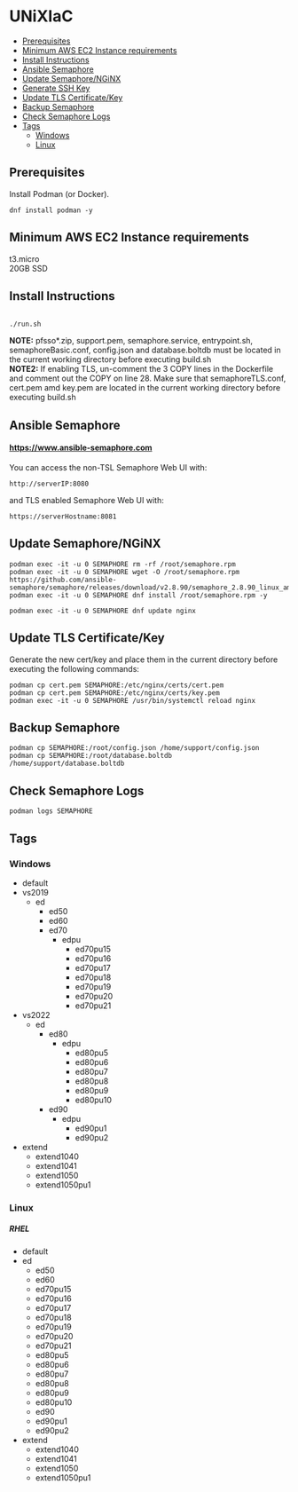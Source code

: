 # UNiXIaC
- [Prerequisites](#prerequisites)
- [Minimum AWS EC2 Instance requirements](#minimum-aws-ec2-instance-requirements)
- [Install Instructions](#install-instructions)
- [Ansible Semaphore](#ansible-semaphore)
- [Update Semaphore/NGiNX](#update-semaphorenginx)
- [Generate SSH Key](#generate-ssh-key)
- [Update TLS Certificate/Key](#update-tls-certificatekey)
- [Backup Semaphore](#backup-semaphore)
- [Check Semaphore Logs](#check-semaphore-logs)
- [Tags](#tags)
  - [Windows](#windows)
  - [Linux](#linux)  

## Prerequisites
Install Podman (or Docker).  
```
dnf install podman -y
```

## Minimum AWS EC2 Instance requirements
t3.micro  
20GB SSD  

## Install Instructions
```

./run.sh
```
**NOTE:** pfsso*.zip, support.pem, semaphore.service, entrypoint.sh, semaphoreBasic.conf,  config.json and database.boltdb must be located in the current working directory before executing build.sh  
**NOTE2:** If enabling TLS, un-comment the 3 COPY lines in the Dockerfile and comment out the COPY on line 28. Make sure that semaphoreTLS.conf, cert.pem amd key.pem are located in the current working directory before executing build.sh  

## Ansible Semaphore
#### https://www.ansible-semaphore.com
You can access the non-TSL Semaphore Web UI with:
```
http://serverIP:8080
```
and TLS enabled Semaphore Web UI with:
```
https://serverHostname:8081
```

## Update Semaphore/NGiNX
```
podman exec -it -u 0 SEMAPHORE rm -rf /root/semaphore.rpm
podman exec -it -u 0 SEMAPHORE wget -O /root/semaphore.rpm https://github.com/ansible-semaphore/semaphore/releases/download/v2.8.90/semaphore_2.8.90_linux_amd64.rpm
podman exec -it -u 0 SEMAPHORE dnf install /root/semaphore.rpm -y
```
```
podman exec -it -u 0 SEMAPHORE dnf update nginx
```

## Update TLS Certificate/Key
Generate the new cert/key and place them in the current directory before executing the following commands:  
```
podman cp cert.pem SEMAPHORE:/etc/nginx/certs/cert.pem
podman cp cert.pem SEMAPHORE:/etc/nginx/certs/key.pem
podman exec -it -u 0 SEMAPHORE /usr/bin/systemctl reload nginx
```

## Backup Semaphore
```
podman cp SEMAPHORE:/root/config.json /home/support/config.json
podman cp SEMAPHORE:/root/database.boltdb /home/support/database.boltdb
```

## Check Semaphore Logs
```
podman logs SEMAPHORE
```

## Tags
### Windows

- default
- vs2019
  - ed
    - ed50
    - ed60
    - ed70
      - edpu
        - ed70pu15
        - ed70pu16
        - ed70pu17
        - ed70pu18
        - ed70pu19
        - ed70pu20
        - ed70pu21
- vs2022
  - ed 
    - ed80
      - edpu
        - ed80pu5
        - ed80pu6
        - ed80pu7
        - ed80pu8
        - ed80pu9
        - ed80pu10
    - ed90
      - edpu
        - ed90pu1
        - ed90pu2
- extend
  - extend1040
  - extend1041
  - extend1050
  - extend1050pu1

### Linux
##### RHEL
- default
- ed
  - ed50
  - ed60
  - ed70pu15
  - ed70pu16
  - ed70pu17
  - ed70pu18
  - ed70pu19
  - ed70pu20
  - ed70pu21
  - ed80pu5
  - ed80pu6
  - ed80pu7
  - ed80pu8
  - ed80pu9
  - ed80pu10
  - ed90
  - ed90pu1
  - ed90pu2
- extend
  - extend1040
  - extend1041
  - extend1050
  - extend1050pu1